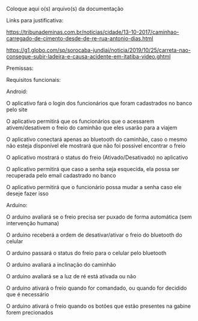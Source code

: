 Coloque aqui o(s) arquivo(s) da documentação


Links para justificativa:

https://tribunademinas.com.br/noticias/cidade/13-10-2017/caminhao-carregado-de-cimento-desde-de-re-rua-antonio-dias.html

https://g1.globo.com/sp/sorocaba-jundiai/noticia/2019/10/25/carreta-nao-consegue-subir-ladeira-e-causa-acidente-em-itatiba-video.ghtml

Premissas: 



Requisitos funcionais:

Android: 

O aplicativo fará o login dos funcionários que foram cadastrados no banco pelo site

O aplicativo permitirá que os funcionários que o acessarem ativem/desativem o freio do caminhão que eles usarão para a viajem

O aplicativo conectará apenas ao bluetooth do caminhão, caso o mesmo não esteja disponível ele mostrará que não foi possivel encontrar o freio

O aplicativo mostrará o status do freio (Ativado/Desativado) no aplicativo

O aplicativo permitirá que caso a senha seja esquecida, ela possa ser recuperada pelo email cadastrado no banco

O aplicativo permitirá que o funcionário possa mudar a senha caso ele deseje fazer isso


Arduíno:

O arduino avaliará se o freio precisa ser puxado de forma automática (sem intervenção humana)

O arduino receberá a ordem de desativar/ativar o freio do bluetooth do celular

O arduino passará o status do freio para o celular pelo bluetooth

O arduino avaliará a inclinação do caminhão

O arduino avaliará se a luz de ré está ativada ou não

O arduino ativará o freio quando for comandado, ou quando for decidido que é necessário

O arduino ativará o freio quando os botões que estão presentes na gabine forem precionados
